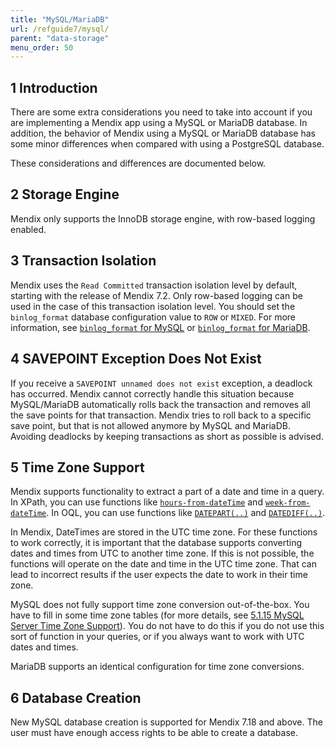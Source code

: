 ```yaml
---
title: "MySQL/MariaDB"
url: /refguide7/mysql/
parent: "data-storage"
menu_order: 50
---
```


## 1 Introduction

There are some extra considerations you need to take into account if you are implementing a Mendix app using a MySQL or MariaDB database. In addition, the behavior of Mendix using a MySQL or MariaDB database has some minor differences when compared with using a PostgreSQL database.

These considerations and differences are documented below.

## 2 Storage Engine

Mendix only supports the InnoDB storage engine, with row-based logging enabled.

## 3 Transaction Isolation

Mendix uses the `Read Committed` transaction isolation level by default, starting with the release of Mendix 7.2. Only row-based logging can be used in the case of this transaction isolation level. You should set the `binlog_format` database configuration value to `ROW` or `MIXED`. For more information, see [`binlog_format` for MySQL](https://dev.mysql.com/doc/refman/8.0/en/replication-options-binary-log.html#sysvar_binlog_format) or [`binlog_format` for MariaDB](https://mariadb.com/kb/en/replication-and-binary-log-system-variables/#binlog_format).

## 4 SAVEPOINT Exception Does Not Exist

If you receive a `SAVEPOINT unnamed does not exist` exception, a deadlock has occurred. Mendix cannot correctly handle this situation because MySQL/MariaDB automatically rolls back the transaction and removes all the save points for that transaction. Mendix tries to roll back to a specific save point, but that is not allowed anymore by MySQL and MariaDB. Avoiding deadlocks by keeping transactions as short as possible is advised.

## 5 Time Zone Support

Mendix supports functionality to extract a part of a date and time in a query. In XPath, you can use functions like [`hours-from-dateTime`](xpath-hours-from-datetime) and [`week-from-dateTime`](xpath-week-from-datetime). In OQL, you can use functions like [`DATEPART(..)`](oql-datepart) and [`DATEDIFF(..)`](oql-datediff). 

In Mendix, DateTimes are stored in the UTC time zone. For these functions to work correctly, it is important that the database supports converting dates and times from UTC to another time zone. If this is not possible, the functions will operate on the date and time in the UTC time zone. That can lead to incorrect results if the user expects the date to work in their time zone.

MySQL does not fully support time zone conversion out-of-the-box. You have to fill in some time zone tables (for more details, see [5.1.15 MySQL Server Time Zone Support](http://dev.mysql.com/doc/refman/8.0/en/time-zone-support.html)). You do not have to do this if you do not use this sort of function in your queries, or if you always want to work with UTC dates and times.

MariaDB supports an identical configuration for time zone conversions.

## 6 Database Creation

New MySQL database creation is supported for Mendix 7.18 and above. The user must have enough access rights to be able to create a database.
